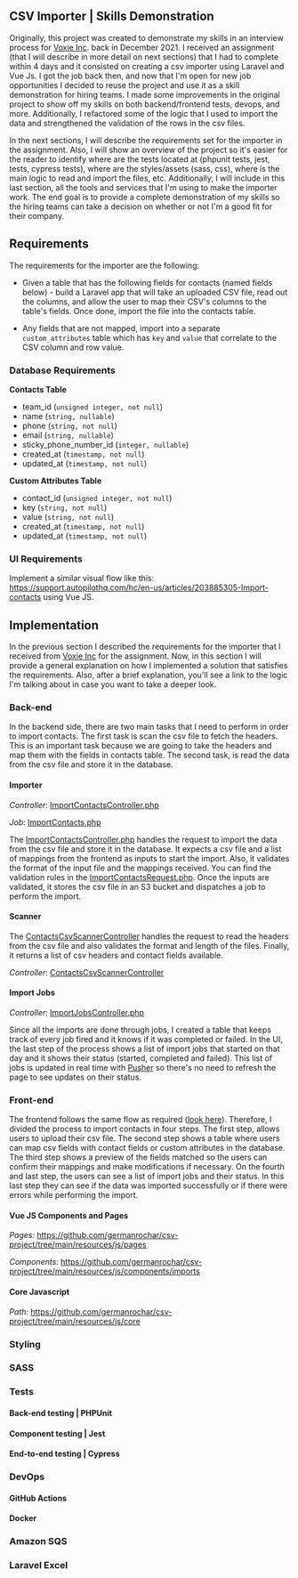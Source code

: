 ## CSV Importer | Skills Demonstration

Originally, this project was created to demonstrate my skills in an interview process for [Voxie Inc](https://www.voxie.com/). back in December 2021. I received an assignment (that I will describe in more detail on next sections) that I had to complete within 4 days and it consisted on creating a csv importer using Laravel and Vue Js. I got the job back then, and now that I'm open for new job opportunities I decided to reuse the project and use it as a skill demonstration for hiring teams. I made some improvements in the original project to show off my skills on both backend/frontend tests, devops, and more. Additionally, I refactored some of the logic that I used to import the data and strengthened the validation of the rows in the csv files.

In the next sections, I will describe the requirements set for the importer in the assignment. Also, I will show an overview of the project so it's easier for the reader to identify where are the tests located at (phpunit tests, jest, tests, cypress tests), where are the styles/assets (sass, css), where is the main logic to read and import the files, etc. Additionally, I will include in this last section, all the tools and services that I'm using to make the importer work. The end goal is to provide a complete demonstration of my skills so the hiring teams can take a decision on whether or not I'm a good fit for their company.

## Requirements

The requirements for the importer are the following:

- Given a table that has the following fields for contacts (named fields below) - build a Laravel app that will take an uploaded CSV file, read out the columns, and allow the user to map their CSV's columns to the table's fields. Once done, import the file into the contacts table.

- Any fields that are not mapped, import into a separate `custom_attributes` table which has `key` and `value` that correlate to the CSV column and row value.

### Database Requirements

**Contacts Table**
- team_id (`unsigned integer, not null`)
- name (`string, nullable`)
- phone (`string, not null`)
- email (`string, nullable`)
- sticky_phone_number_id (`integer, nullable`)
- created_at (`timestamp, not null`)
- updated_at (`timestamp, not null`)

**Custom Attributes Table**
- contact_id (`unsigned integer, not null`)
- key (`string, not null`)
- value (`string, not null`)
- created_at (`timestamp, not null`)
- updated_at (`timestamp, not null`)

### UI Requirements

Implement a similar visual flow like this: https://support.autopilothq.com/hc/en-us/articles/203885305-Import-contacts using Vue JS.


## Implementation

In the previous section I described the requirements for the importer that I received from [Voxie Inc](https://www.voxie.com/) for the assignment. Now, in this section I will provide a general explanation on how I implemented a solution that satisfies the requirements. Also, after a brief explanation, you'll see a link to the logic I'm talking about in case you want to take a deeper look.  

### Back-end

In the backend side, there are two main tasks that I need to perform in order to import contacts. The first task is scan the csv file to fetch the headers. This is an important task because we are going to take the headers and map them with the fields in contacts table. The second task, is read the data from the csv file and store it in the database.

#### Importer
_Controller_: [ImportContactsController.php](https://github.com/germanrochar/csv-project/blob/main/app/Http/Controllers/ImportContactsController.php)

_Job_: [ImportContacts.php](https://github.com/germanrochar/csv-project/blob/main/app/Jobs/ImportContacts.php)

The [ImportContactsController.php](https://github.com/germanrochar/csv-project/blob/main/app/Http/Controllers/ImportContactsController.php) handles the request to import the data from the csv file and store it in the database.
It expects a csv file and a list of mappings from the frontend as inputs to start the import. Also, it validates the format of the input file and the mappings received. You can find the validation rules in the [ImportContactsRequest.php](https://github.com/germanrochar/csv-project/blob/main/app/Http/Requests/ImportContactsRequest.php).
Once the inputs are validated, it stores the csv file in an S3 bucket and dispatches a job to perform the import.

#### Scanner
The [ContactsCsvScannerController](https://github.com/germanrochar/csv-project/blob/main/app/Http/Controllers/ContactsCsvScannerController.php) handles the request to read the headers from the csv file and also validates the format and length of the files. Finally, it returns a list of csv headers and contact fields available.

_Controller_: [ContactsCsvScannerController](https://github.com/germanrochar/csv-project/blob/main/app/Http/Controllers/ContactsCsvScannerController.php)

#### Import Jobs
_Controller_: [ImportJobsController.php](https://github.com/germanrochar/csv-project/blob/main/app/Http/Controllers/ImportJobsController.php)


Since all the imports are done through jobs, I created a table that keeps track of every job fired and it knows if it was completed or failed. In the UI, the last step of the process shows a list of import jobs that started on that day and it shows their status (started, completed and failed). This list of jobs is updated in real time with [Pusher](https://pusher.com/) so there's no need to refresh the page to see updates on their status.

### Front-end
The frontend follows the same flow as required ([look here](https://support.autopilothq.com/hc/en-us/articles/203885305-Import-contacts)). Therefore, I divided the process to import contacts in four steps. The first step, allows users to upload their csv file. The second step shows a table where users can map csv fields with contact fields or custom attributes in the database. The third step shows a preview of the fields matched so the users can confirm their mappings and make modifications if necessary. On the fourth and last step, the users can see a list of import jobs and their status. In this last step they can see if the data was imported successfully or if there were errors while performing the import.   

#### Vue JS Components and Pages

_Pages:_ https://github.com/germanrochar/csv-project/tree/main/resources/js/pages

_Components:_ https://github.com/germanrochar/csv-project/tree/main/resources/js/components/imports


#### Core Javascript

_Path:_ https://github.com/germanrochar/csv-project/tree/main/resources/js/core

### Styling

### SASS

### Tests
#### Back-end testing | PHPUnit
#### Component testing | Jest
#### End-to-end testing | Cypress

### DevOps
#### GitHub Actions
#### Docker

### Amazon SQS

### Laravel Excel

